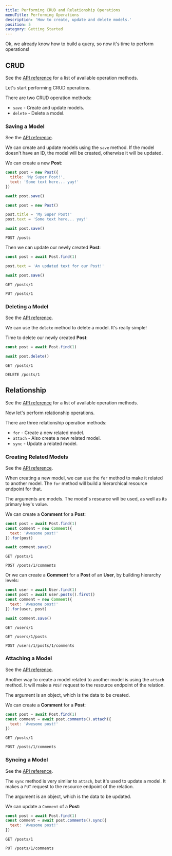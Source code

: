 ```yaml
---
title: Performing CRUD and Relationship Operations
menuTitle: Performing Operations
description: 'How to create, update and delete models.'
position: 5
category: Getting Started
---
```


Ok, we already know how to build a query, so now it's time to perform operations!

## CRUD
See the [API reference](/api/crud-operations) for a list of available operation methods.

Let's start performing CRUD operations.

There are two CRUD operation methods:

- `save` - Create and update models.
- `delete` - Delete a model.

### Saving a Model

See the [API reference](/api/crud-operations#save).

We can create and update models using the `save` method. If the model doesn't have an ID, 
the model will be created, otherwise it will be updated.

We can create a new **Post**:

<code-group>
  <code-block Label="Query 1" active>

  ```js
  const post = new Post({
    title: 'My Super Post!',
    text: 'Some text here... yay!'
  })

  await post.save()
  ```

  </code-block>
  <code-block Label="Query 2">

  ```js
  const post = new Post()

  post.title = 'My Super Post!'
  post.text = 'Some text here... yay!'
  
  await post.save()
  ```

  </code-block>
  <code-block Label="Request">

  ```http request
  POST /posts
  ```

  </code-block>
</code-group>

Then we can update our newly created **Post**:

<code-group>
  <code-block Label="Query" active>

  ```js
  const post = await Post.find(1)
  
  post.text = 'An updated text for our Post!'
  
  await post.save()
  ```

  </code-block>
  <code-block Label="Find Request">

  ```http request
  GET /posts/1
  ```

  </code-block>
  <code-block Label="Save Request">

  ```http request
  PUT /posts/1
  ```

  </code-block>
</code-group>

### Deleting a Model

See the [API reference](/api/crud-operations#delete).

We can use the `delete` method to delete a model. It's really simple!

Time to delete our newly created **Post**:

<code-group>
  <code-block Label="Query" active>

  ```js
  const post = await Post.find(1)
  
  await post.delete()
  ```

  </code-block>
  <code-block Label="Find Request">

  ```http request
  GET /posts/1
  ```

  </code-block>
  <code-block Label="Delete Request">

  ```http request
  DELETE /posts/1
  ```

  </code-block>
</code-group>

## Relationship

See the [API reference](/api/relationship-operations) for a list of available operation methods.

Now let's perform relationship operations.

There are three relationship operation methods:

- `for` - Create a new related model.
- `attach` - Also create a new related model.
- `sync` - Update a related model.

### Creating Related Models

See the [API reference](/api/relationship-operations#for).

When creating a new model, we can use the `for` method to make it related to another model. 
The `for` method will build a hierarchical resource endpoint for that.

The arguments are models. The model's resource will be used, as well as its primary key's value.

We can create a **Comment** for a **Post**:

<code-group>
  <code-block Label="Query" active>

  ```js
  const post = await Post.find(1)
  const comment = new Comment({
    text: 'Awesome post!'
  }).for(post) 

  await comment.save()
  ```

  </code-block>
  <code-block Label="Find Request">

  ```http request
  GET /posts/1
  ```

  </code-block>
  <code-block Label="Save Request">

  ```http request
  POST /posts/1/comments
  ```

  </code-block>
</code-group>

Or we can create a **Comment** for a **Post** of an **User**, by building hierarchy levels:

<code-group>
  <code-block Label="Query" active>

  ```js
  const user = await User.find(1)
  const post = await user.posts().first()
  const comment = new Comment({
    text: 'Awesome post!'
  }).for(user, post) 

  await comment.save()
  ```

  </code-block>
  <code-block Label="Find Request">

  ```http request
  GET /users/1
  ```

  </code-block>
  <code-block Label="First Request">

  ```http request
  GET /users/1/posts
  ```

  </code-block>
  <code-block Label="Save Request">

  ```http request
  POST /users/1/posts/1/comments
  ```

  </code-block>
</code-group>

### Attaching a Model

See the [API reference](/api/relationship-operations#attach).

Another way to create a model related to another model is using the `attach` method. 
It will make a `POST` request to the resource endpoint of the relation.

The argument is an object, which is the data to be created.

We can create a **Comment** for a **Post**:

<code-group>
  <code-block Label="Query" active>

  ```js
  const post = await Post.find(1)
  const comment = await post.comments().attach({
    text: 'Awesome post!'
  })
  ```

  </code-block>
  <code-block Label="Find Request">

  ```http request
  GET /posts/1
  ```

  </code-block>
  <code-block Label="Attach Request">

  ```http request
  POST /posts/1/comments
  ```

  </code-block>
</code-group>

### Syncing a Model

See the [API reference](/api/relationship-operations#sync).

The `sync` method is very similar to `attach`, but it's used to update a model. 
It makes a `PUT` request to the resource endpoint of the relation.

The argument is an object, which is the data to be updated.

We can update a `Comment` of a **Post**:

<code-group>
  <code-block Label="Query" active>

  ```js
  const post = await Post.find(1)
  const comment = await post.comments().sync({
    text: 'Awesome post!'
  })
  ```

  </code-block>
  <code-block Label="Find Request">

  ```http request
  GET /posts/1
  ```

  </code-block>
  <code-block Label="Sync Request">

  ```http request
  PUT /posts/1/comments
  ```

  </code-block>
</code-group>
